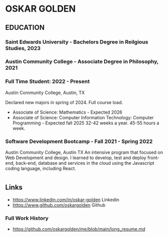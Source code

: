 
# OSKAR GOLDEN 

## EDUCATION

### Saint Edwards University - Bachelors Degree in Reilgious Studies, 2023

### Austin Community College - Associate Degree in Philosophy, 2021

### Full Time Student: 2022 - Present

Austin Community College, Austin, TX

Declared new majors in spring of 2024. Full course load.

- Associate of Science: Mathematics - Expected 2026
- Associate of Science: Computer Information Technology: Computer Programming - Expected fall 2025 32-42 weeks a year. 45-55 hours a week.

### Software Development Bootcamp - Fall 2021 - Spring 2022

Austin Community College, Austin TX
An intensive program that focused on Web Development and design. I learned to develop, test and deploy front-end, back-end, database and services in the cloud using the Javascript coding language, including React.


#

## Links

-  <https://www.linkedin.com/in/oskar-golden> Linkedin
-  <https://www.github.com/oskargolden> Github


### Full Work History

- <https://github.com/oskargolden/me/blob/main/long_resume.md>
